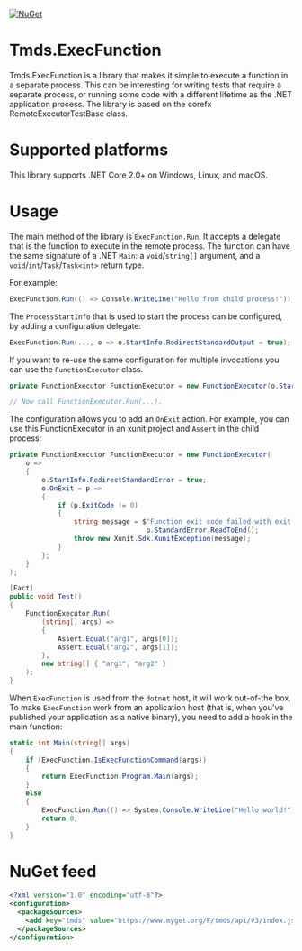 [![NuGet](https://img.shields.io/nuget/v/Tmds.ExecFunction.svg)](https://www.nuget.org/packages/Tmds.ExecFunction)

# Tmds.ExecFunction

Tmds.ExecFunction is a library that makes it simple to execute a function in a separate process.
This can be interesting for writing tests that require a separate process, or running some code with a different lifetime as the .NET application process.
The library is based on the corefx RemoteExecutorTestBase class.

# Supported platforms

This library supports .NET Core 2.0+ on Windows, Linux, and macOS.

# Usage

The main method of the library is `ExecFunction.Run`. It accepts a delegate that is the function to execute in the remote process. The function can have the same signature of a .NET `Main`: a `void`/`string[]` argument, and a `void`/`int`/`Task`/`Task<int>` return type.

For example:
```cs
ExecFunction.Run(() => Console.WriteLine("Hello from child process!"));
```

The `ProcessStartInfo` that is used to start the process can be configured, by adding a configuration delegate:
```cs
ExecFunction.Run(..., o => o.StartInfo.RedirectStandardOutput = true);
```

If you want to re-use the same configuration for multiple invocations you can use the `FunctionExecutor` class.

```cs
private FunctionExecutor FunctionExecutor = new FunctionExecutor(o.StartInfo.RedirectStandardOutput = true);

// Now call FunctionExecutor.Run(...).
```

The configuration allows you to add an `OnExit` action. For example, you can use this FunctionExecutor in an xunit project and `Assert` in the child process:

```cs
private FunctionExecutor FunctionExecutor = new FunctionExecutor(
    o =>
    {
        o.StartInfo.RedirectStandardError = true;
        o.OnExit = p =>
        {
            if (p.ExitCode != 0)
            {
                string message = $"Function exit code failed with exit code: {p.ExitCode}" + Environment.NewLine +
                                  p.StandardError.ReadToEnd();
                throw new Xunit.Sdk.XunitException(message);
            }
        };
    }
);

[Fact]
public void Test()
{
    FunctionExecutor.Run(
        (string[] args) => 
        {
            Assert.Equal("arg1", args[0]);
            Assert.Equal("arg2", args[1]);
        },
        new string[] { "arg1", "arg2" }
    );
}
```

When `ExecFunction` is used from the `dotnet` host, it will work out-of-the box.
To make `ExecFunction` work from an application host (that is, when you've published your application as a native binary),
you need to add a hook in the main function:

```cs
static int Main(string[] args)
{
    if (ExecFunction.IsExecFunctionCommand(args))
    {
        return ExecFunction.Program.Main(args);
    }
    else
    {
        ExecFunction.Run(() => System.Console.WriteLine("Hello world!"));
        return 0;
    }
}
```

# NuGet feed

```xml
<?xml version="1.0" encoding="utf-8"?>
<configuration>
  <packageSources>
    <add key="tmds" value="https://www.myget.org/F/tmds/api/v3/index.json" />
  </packageSources>
</configuration>
```